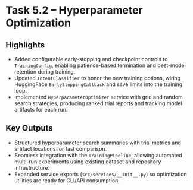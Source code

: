 # Task 5.2 – Hyperparameter Optimization

## Highlights

- Added configurable early-stopping and checkpoint controls to `TrainingConfig`, enabling patience-based termination and best-model retention during training.
- Updated `IntentClassifier` to honor the new training options, wiring HuggingFace `EarlyStoppingCallback` and save limits into the training loop.
- Implemented `HyperparameterOptimizer` service with grid and random search strategies, producing ranked trial reports and tracking model artifacts for each run.

## Key Outputs

- Structured hyperparameter search summaries with trial metrics and artifact locations for fast comparison.
- Seamless integration with the `TrainingPipeline`, allowing automated multi-run experiments using existing dataset and repository infrastructure.
- Expanded service exports (`src/services/__init__.py`) so optimization utilities are ready for CLI/API consumption.
